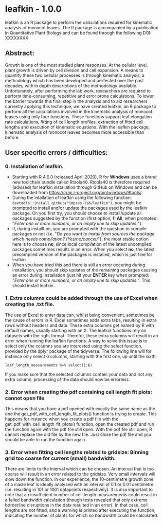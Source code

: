 # leafkin - 1.0.0
leafkin is an R package to perform the calculations required for kinematic analysis of monocot leaves. The R package is accompanied by a publication in Quantitative Plant Biology and can be found through the following DOI: XXXXXXXX


## Abstract:

Growth is one of the most studied plant responses. At the cellular level, plant growth is driven by cell division and cell expansion. A means to quantify these two cellular processes is through kinematic analysis, a methodology which has been developed and perfected over the past decades, with in depth descriptions of the methodology available. Unfortunately, after performing the lab work, researchers are required to perform time-consuming, repetitive and error prone calculations. To lower the barrier towards this final step in the analysis and to aid researchers currently applying this technique, we have created leafkin, an R package to perform all the calculations involved in the kinematic analysis of monocot leaves using only four functions. These functions support leaf elongation rate calculations, fitting of cell length profiles, extraction of fitted cell lengths and execution of kinematic equations. With the leafkin package, kinematic analysis of monocot leaves becomes more accessible than before.


## User specific errors / difficulties:

### 0. Installation of leafkin.
- Starting with R 4.0.0 (released April 2020), R for **Windows** uses a brand new toolchain bundle called Rtools40. Rtools40 is therefore required (advised) for leafkin installation through GitHub on Windows and can be downloaded from https://cran.r-project.org/bin/windows/Rtools/. 
- During the intallation of leafkin using the following function: `devtools::install_github("impres-lab/leafkin")`, you might be prompted to install and/or update the packages used by the leafkin package. On you first try, you should choose to install/update all packages suggested by the function (first option, **1: All**, when prompted: "*Enter one or more numbers, or an empty line to skip updates:*"). 
- If, during installtion, you are prompted with the question to compile packages or not (i.e. "*Do you want to install from sources the package which needs compilation? (Yes/no/cancel)*"), the most stable option here is to choose **no**, since local compilation of the latest uncompiled packages sometimes results in an error. When you select **no**, the latest precompiled version of the packages is installed, which is just fine for leafkin.
- When you have tried this and there is still an error occuring during installation, you should skip updates of the remaining packages causing an error during installation (just hit your **ENTER** key when prompted: "*Enter one or more numbers, or an empty line to skip updates:*". This should install leafkin.

### 1. Extra columns could be added through the use of Excel when creating the .txt file.

The use of Excel to enter data can, whilst being convenient, sometimes be the cause of errors in R. Excel sometimes adds extra tabs, resulting in extra rows without headers and data. These extra columns get named by R with default names, usually starting with an X. The leafkin functions rely on datasets with the right format. Therefor, these extra columns will result in an error when running the leafkin functions. A way to solve this issue is to select only the columns you are interested using the select function, provided by the dplyr package of the tidyverse. The following line will for instance only select 6 columns, starting with the first one, up until the sixth:

`leaf_length_measurements %>% select(1:6)`

If you make sure that the selected columns contain your data and not any extra column, processing of the data should now be errorless. 

### 2. Error when creating the pdf containing cell length fit plots: cannot open file

This means that you have a pdf opened with exactly the same name as the one the get_pdf_with_cell_length_fit_plots() function is trying to create. This happens for instance when you create a pdf file with the get_pdf_with_cell_length_fit_plots() function, open the created pdf and run the function again with the pdf file still open. With the pdf file still open, R cannot replace the old file by the new file. Just close the pdf file and you should be able to run the function again. 

### 3. Error when fitting cell lengths related to gridsize: Binning grid too coarse for current (small) bandwidth.

There are limits to the interval which can be chosen. An interval that is too coarse will result in an error related to the gridsize. Very small intervals will slow down the function. In our experience, the 10-centimetre growth zone of a maize leaf is ideally analysed with an interval of 0.1 or 0.01 centimetre (i.e. resulting in 101 or 1001 datapoints respectively). It is also important to note that an insufficient number of cell length measurements could result in a failed bandwidth calculation (though tests revealed that only extreme borderline disruptions in the data resulted in an error). In that case, cell lengths are not fitted, and a warning is printed after executing the function, indicating the number of plants for which no bandwidth could be calculated.
